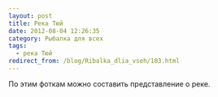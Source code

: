 ```yaml
---
layout: post
title: Река Тюй
date: 2012-08-04 12:26:35
category: Рыбалка для всех
tags:
  - река Тюй
redirect_from: /blog/Ribalka_dlia_vseh/103.html
---
```

По этим фоткам можно составить представление о реке.

